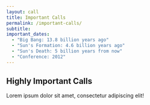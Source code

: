 ```yaml
---
layout: call
title: Important Calls
permalink: /important-calls/
subtitle:
important_dates:
  - "Big Bang: 13.8 billion years ago"
  - "Sun's Formation: 4.6 billion years ago"
  - "Sun's Death: 5 billion years from now"
  - "Conference: 2012"
---
```


## Highly Important Calls

Lorem ipsum dolor sit amet, consectetur adipiscing elit!
